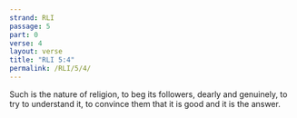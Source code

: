 ```yaml
---
strand: RLI
passage: 5
part: 0
verse: 4
layout: verse
title: "RLI 5:4"
permalink: /RLI/5/4/
---
```

Such is the nature of religion, to beg its followers, dearly and genuinely, to try to understand it, to convince them that it is good and it is the answer.
